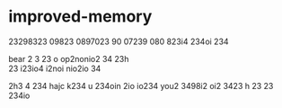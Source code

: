 # improved-memory
23298323 09823 0897023 90 07239 080 823i4 234oi 234 



bear
 2 3
 23 o op2nonio2 34 
 23h  
 23 i23io4  i2noi  nio2io 34 

 2h3 4
 234 hajc k234 u 234oin 2io io234 you2 3498i2 oi2 3423
 h 
 23 
 23
 234io 

